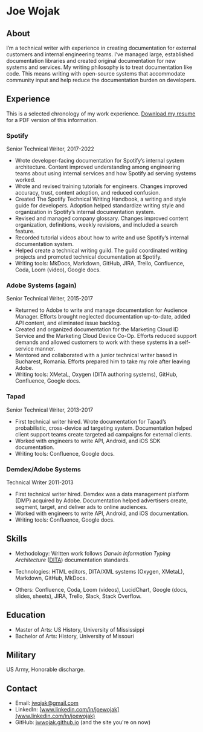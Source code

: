 # Joe Wojak

## About

I’m a technical writer with experience in creating documentation for external customers and internal engineering teams. I’ve managed large, established documentation libraries and created original documentation for new systems and services. My writing philosophy is to treat documentation like code. This means writing with open-source systems that accommodate community input and help reduce the documentation burden on developers.

## Experience

This is a selected chronology of my work experience. [Download my resume](Joe_Wojak_TechWriter.pdf) for a PDF version of this information.

### Spotify
Senior Technical Writer, 2017-2022

- Wrote developer-facing documentation for Spotify’s internal system architecture. Content improved understanding among engineering teams about using internal services and how Spotify ad serving systems worked.  
- Wrote and revised training tutorials for engineers. Changes improved accuracy, trust, content adoption, and reduced confusion.
- Created The Spotify Technical Writing Handbook, a writing and style guide for developers. Adoption helped standardize writing style and organization in Spotify’s internal documentation system.
- Revised and managed company glossary. Changes improved content organization, definitions, weekly revisions, and included a search feature.
- Recorded tutorial videos about how to write and use Spotify’s internal documentation system.
- Helped create a technical writing guild. The guild coordinated writing projects and promoted technical documentation at Spotify.
- Writing tools: MkDocs, Markdown, GitHub, JIRA, Trello, Confluence, Coda, Loom (video), Google docs.


### Adobe Systems (again) 
Senior Technical Writer, 2015-2017

- Returned to Adobe to write and manage documentation for Audience Manager. Efforts brought neglected documentation up-to-date, added API content, and eliminated issue backlog.
- Created and organized documentation for the Marketing Cloud ID Service and the Marketing Cloud Device Co-Op. Efforts reduced support demands and allowed customers to work with these systems in a self-service manner.
- Mentored and collaborated with a junior technical writer based in Bucharest, Romania. Efforts prepared him to take my role after leaving Adobe.
- Writing tools: XMetaL, Oxygen (DITA authoring systems), GitHub, Confluence, Google docs.

### Tapad
Senior Technical Writer, 2013-2017

- First technical writer hired. Wrote documentation for Tapad’s probabilistic, cross-device ad targeting system. Documentation helped client support teams create targeted ad campaigns for external clients.
- Worked with engineers to write API, Android, and iOS SDK documentation. 
- Writing tools: Confluence, Google docs.


### Demdex/Adobe Systems
Technical Writer 2011-2013

- First technical writer hired. Demdex was a data management platform (DMP) acquired by Adobe. Documentation helped advertisers create, segment, target, and deliver ads to online audiences.
- Worked with engineers to write API, Android, and iOS documentation.
- Writing tools: Confluence, Google docs.

## Skills

- Methodology: Written work follows _Darwin Information Typing Architecture_ ([DITA](https://en.wikipedia.org/wiki/Darwin_Information_Typing_Architecture)) documentation standards.

- Technologies: HTML editors, DITA/XML systems (Oxygen, XMetaL), Markdown, GitHub, MkDocs.
- Others: Confluence, Coda, Loom (videos), LucidChart, Google (docs, slides, sheets), JIRA, Trello, Slack, Stack Overflow.

## Education

- Master of Arts: US History, University of Mississippi
- Bachelor of Arts: History, University of Missouri

## Military

US Army, Honorable discharge.

## Contact

- Email: jwojak@gmail.com
- LinkedIn: [www.linkedin.com/in/joewojak](www.linkedin.com/in/joewojak)
- GitHub: [jwwojak.github.io](https://github.com/jwwojak/jwwojak.github.io) (and the site you're on now)
